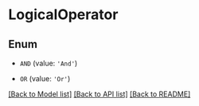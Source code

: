# LogicalOperator


## Enum

* `AND` (value: `'And'`)

* `OR` (value: `'Or'`)

[[Back to Model list]](../README.md#documentation-for-models) [[Back to API list]](../README.md#documentation-for-api-endpoints) [[Back to README]](../README.md)


